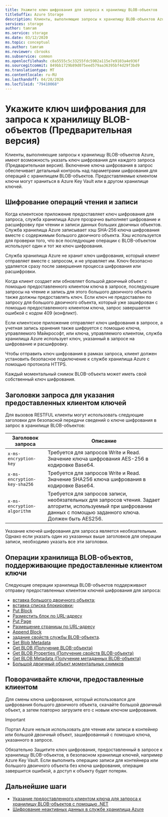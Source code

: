 ```yaml
---
title: Укажите ключ шифрования для запроса к хранилищу BLOB-объектов
titleSuffix: Azure Storage
description: Клиенты, выполняющие запросы к хранилищу BLOB-объектов Azure, имеют возможность указать ключ шифрования для каждого запроса (Предварительная версия). Включение ключа шифрования в запрос обеспечивает детальный контроль над параметрами шифрования для операций с хранилищем BLOB-объектов.
services: storage
author: tamram
ms.service: storage
ms.date: 03/12/2020
ms.topic: conceptual
ms.author: tamram
ms.reviewer: cbrooks
ms.subservice: common
ms.openlocfilehash: c8a5555c5c33255fdc5902a115e7e9103a4e936f
ms.sourcegitcommit: 849bb1729b89d075eed579aa36395bf4d29f3bd9
ms.translationtype: MT
ms.contentlocale: ru-RU
ms.lasthandoff: 04/28/2020
ms.locfileid: "79410068"
---
```

# <a name="provide-an-encryption-key-on-a-request-to-blob-storage-preview"></a>Укажите ключ шифрования для запроса к хранилищу BLOB-объектов (Предварительная версия)

Клиенты, выполняющие запросы к хранилищу BLOB-объектов Azure, имеют возможность указать ключ шифрования для каждого запроса (Предварительная версия). Включение ключа шифрования в запрос обеспечивает детальный контроль над параметрами шифрования для операций с хранилищем BLOB-объектов. Предоставляемые клиентом ключи могут храниться в Azure Key Vault или в другом хранилище ключей.

## <a name="encrypting-read-and-write-operations"></a>Шифрование операций чтения и записи

Когда клиентское приложение предоставляет ключ шифрования для запроса, служба хранилища Azure прозрачно выполняет шифрование и расшифровку при чтении и записи данных больших двоичных объектов. Служба хранилища Azure записывает хэш SHA-256 ключа шифрования вместе с содержимым большого двоичного объекта. Хэш используется для проверки того, что все последующие операции с BLOB-объектом используют один и тот же ключ шифрования.

Служба хранилища Azure не хранит ключ шифрования, который клиент отправляет вместе с запросом, и не управляет им. Ключ безопасно удаляется сразу после завершения процесса шифрования или расшифровки.

Когда клиент создает или обновляет большой двоичный объект с помощью предоставленного клиентом ключа в запросе, последующие запросы на чтение и запись для этого большого двоичного объекта также должны предоставлять ключ. Если ключ не предоставлен по запросу для большого двоичного объекта, который уже зашифрован с помощью предоставленного клиентом ключа, запрос завершается ошибкой с кодом 409 (конфликт).

Если клиентское приложение отправляет ключ шифрования в запросе, а учетная запись хранения также шифруется с помощью ключа, управляемого Майкрософт, или ключа, управляемого клиентом, служба хранилища Azure использует ключ, указанный в запросе на шифрование и расшифровку.

Чтобы отправить ключ шифрования в рамках запроса, клиент должен установить безопасное подключение к службе хранилища Azure с помощью протокола HTTPS.

Каждый моментальный снимок BLOB-объекта может иметь свой собственный ключ шифрования.

## <a name="request-headers-for-specifying-customer-provided-keys"></a>Заголовки запроса для указания предоставленных клиентом ключей

Для вызовов RESTFUL клиенты могут использовать следующие заголовки для безопасной передачи сведений о ключе шифрования в запрос в хранилище BLOB-объектов:

|Заголовок запроса | Описание |
|---------------|-------------|
|`x-ms-encryption-key` |Требуется для запросов Write и Read. Значение ключа шифрования AES-256 в кодировке Base64. |
|`x-ms-encryption-key-sha256`| Требуется для запросов Write и Read. Значение SHA256 ключа шифрования в кодировке Base64. |
|`x-ms-encryption-algorithm` | Требуется для запросов записи, необязательных для запросов чтения. Задает алгоритм, используемый при шифровании данных с помощью заданного ключа. Должен быть AES256. |

Указание ключей шифрования для запроса является необязательным. Однако если указать один из указанных выше заголовков для операции записи, необходимо указать все эти заголовки.

## <a name="blob-storage-operations-supporting-customer-provided-keys"></a>Операции хранилища BLOB-объектов, поддерживающие предоставленные клиентом ключи

Следующие операции хранилища BLOB-объектов поддерживают отправку предоставленных клиентом ключей шифрования для запроса:

- [вставка большого двоичного объекта](/rest/api/storageservices/put-blob);
- [вставка списка блокировки](/rest/api/storageservices/put-block-list);
- [Put Block](/rest/api/storageservices/put-block)
- [Разместить блок по URL-адресу](/rest/api/storageservices/put-block-from-url)
- [Put Page](/rest/api/storageservices/put-page)
- [Размещение страницы по URL-адресу](/rest/api/storageservices/put-page-from-url)
- [Append Block](/rest/api/storageservices/append-block)
- [задание свойств службы BLOB-объекта](/rest/api/storageservices/set-blob-properties).
- [Set Blob Metadata](/rest/api/storageservices/set-blob-metadata)
- [Get BLOB (Получение BLOB-объекта)](/rest/api/storageservices/get-blob)
- [Get BLOB Properties (Получение свойств BLOB-объекта)](/rest/api/storageservices/get-blob-properties)
- [Get BLOB Metadata (Получение метаданных BLOB-объекта)](/rest/api/storageservices/get-blob-metadata)
- [Большой двоичный объект моментальных снимков](/rest/api/storageservices/snapshot-blob)

## <a name="rotate-customer-provided-keys"></a>Поворачивайте ключи, предоставленные клиентом

Для смены ключа шифрования, который использовался для шифрования большого двоичного объекта, скачайте большой двоичный объект, а затем повторно загрузите его с новым ключом шифрования.

> [!IMPORTANT]
> Портал Azure нельзя использовать для чтения или записи в контейнер или большой двоичный объект, зашифрованный с помощью ключа, указанного в запросе.
>
> Обязательно Защитите ключ шифрования, предоставленный в запросе к хранилищу BLOB-объектов, в безопасном хранилище ключей, например Azure Key Vault. Если выполнить операцию записи для контейнера или большого двоичного объекта без ключа шифрования, операция завершится ошибкой, а доступ к объекту будет потерян.

## <a name="next-steps"></a>Дальнейшие шаги

- [Указание предоставленного клиентом ключа для запроса к хранилищу BLOB-объектов с помощью .NET](../blobs/storage-blob-customer-provided-key.md)
- [Шифрование неактивных данных в службе хранилища Azure](storage-service-encryption.md)
